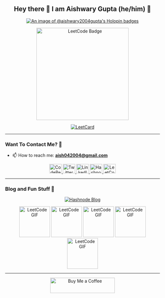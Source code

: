 <h2 align="center"> Hey there 👋 I am Aishwary Gupta (he/him) 🙋 </h2>

<p align="center">
  <a href="https://holopin.io/@aishwary2004gupta">
    <img src="https://holopin.me/aishwary2004gupta" alt="An image of @aishwary2004gupta's Holopin badges" />
  </a>
</p>

<p align="center">
  <a href="https://leetcode.com/u/Aishwary2004Gupta/">
    <img src="https://leetcode-badge-showcase.vercel.app/api?username=Aishwary2004Gupta&theme=dark&filter=daily&border=border" alt="LeetCode Badge" width="300" />
  </a>
</p>

<p align="center">
  <a href="https://leetcode.com/u/Aishwary2004Gupta/">
    <img src="https://leetcard.jacoblin.cool/Aishwary2004Gupta?ext=heatmap" alt="LeetCard" />
  </a>
</p>

---

### Want To Contact Me? 📱

- 📫 How to reach me: **aish042004@gmail.com**

<p align="center">
  <a href="https://codepen.io/aishwary2004gupta" target="blank">
    <img src="https://raw.githubusercontent.com/rahuldkjain/github-profile-readme-generator/master/src/images/icons/Social/codepen.svg" alt="CodePen" height="30" width="40" />
  </a>
  <a href="https://twitter.com/aish2004gupta" target="blank">
    <img src="https://raw.githubusercontent.com/rahuldkjain/github-profile-readme-generator/master/src/images/icons/Social/twitter.svg" alt="Twitter" height="30" width="40" />
  </a>
  <a href="https://linkedin.com/in/aishwary-gupta-" target="blank">
    <img src="https://raw.githubusercontent.com/rahuldkjain/github-profile-readme-generator/master/src/images/icons/Social/linked-in-alt.svg" alt="LinkedIn" height="30" width="40" />
  </a>
  <a href="https://hashnode.com/@aishwarygupta" target="blank">
    <img src="https://raw.githubusercontent.com/rahuldkjain/github-profile-readme-generator/master/src/images/icons/Social/hashnode.svg" alt="Hashnode" height="30" width="40" />
  </a>
  <a href="https://www.leetcode.com/aishwary2004gupta" target="blank">
    <img src="https://raw.githubusercontent.com/rahuldkjain/github-profile-readme-generator/master/src/images/icons/Social/leet-code.svg" alt="LeetCode" height="30" width="40" />
  </a>
</p>

---

### Blog and Fun Stuff 📝

<p align="center">
  <a href="https://aishwarygupta.hashnode.dev/?source=top_nav_blog_home">
    <img src="https://github.com/user-attachments/assets/232abce3-1bfd-4708-9e29-5b1ec5caf24c" alt="Hashnode Blog" />
  </a>
</p>

<p align="center">
  <img src="https://assets.leetcode.com/static_assets/marketing/2024.gif" alt="LeetCode GIF" width="100" />
  <img src="https://assets.leetcode.com/static_assets/marketing/2024-200.gif" alt="LeetCode GIF" width="100" />
  <img src="https://assets.leetcode.com/static_assets/marketing/365_new.gif" alt="LeetCode GIF" width="100" />
  <img src="https://assets.leetcode.com/static_assets/marketing/2024-100-new.gif" alt="LeetCode GIF" width="100" />
  <img src="https://assets.leetcode.com/static_assets/marketing/2024-50.gif" alt="LeetCode GIF" width="100" />
</p>

---

<p align="center">
  <a href="https://www.buymeacoffee.com/aishwary_gupta">
    <img src="https://cdn.buymeacoffee.com/buttons/v2/default-yellow.png" alt="Buy Me a Coffee" height="50" width="210" />
  </a>
</p>
